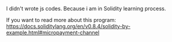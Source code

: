 I didn't wrote js codes. Because i am in Solidity learning process.

If you want to read more about this program: https://docs.soliditylang.org/en/v0.8.4/solidity-by-example.html#micropayment-channel
